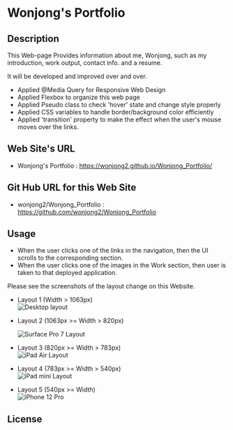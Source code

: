 # Wonjong's Portfolio

## Description

This Web-page Provides information about me, Wonjong, such as my introduction, work output, contact info. and a resume.

It will be developed and improved over and over.

- Applied @Media Query for Responsive Web Design
- Applied Flexbox to organize this web page
- Applied Pseudo class to check 'hover' state and change style properly
- Applied CSS variables to handle border/background color efficiently
- Applied 'transition' property to make the effect when the user's mouse moves over the links.

## Web Site's URL

- Wonjong's Portfolio : 
https://wonjong2.github.io/Wonjong_Portfolio/

## Git Hub URL for this Web Site
- wonjong2/Wonjong_Portfolio : https://github.com/wonjong2/Wonjong_Portfolio

## Usage

- When the user clicks one of the links in the navigation, then the UI scrolls to the corresponding section.
- When the user clicks one of the images in the Work section, then user is taken to that deployed application. 

Please see the screenshots of the layout change on this Website.

- Layout 1 (Width > 1063px) <br>
    ![Desktop layout](assets/images/desktop.png)

- Layout 2 (1063px >= Width > 820px) <br>
    <!-- <img src="./assets/images/912px.png" alt="Surface Pro 7 Layout" width=400> -->
    ![Surface Pro 7 Layout](assets/images/912px.png)

- Layout 3 (820px >= Width > 783px) <br>
    ![iPad Air Layout](assets/images/820px.png) 

- Layout 4 (783px >= Width > 540px) <br>
    ![iPad mini Layout](assets/images/768px.png)    

- Layout 5 (540px >= Width) <br>
    ![iPhone 12 Pro](assets/images/414px.png)    

## License



